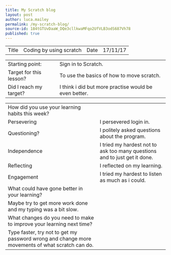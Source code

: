 ```yaml
---
title: My Scratch blog
layout: post
author: luca.mailey
permalink: /my-scratch-blog/
source-id: 184tGTUvDaaW_DQe3cllkwaMFqo2UfVLB3odS687Vh78
published: true
---
```

<table>
  <tr>
    <td>Title</td>
    <td>Coding by using scratch</td>
    <td>Date</td>
    <td>17/11/17</td>
  </tr>
</table>


<table>
  <tr>
    <td>Starting point:</td>
    <td>Sign in to Scratch.</td>
  </tr>
  <tr>
    <td>Target for this lesson?</td>
    <td>To use the basics of how to move scratch.</td>
  </tr>
  <tr>
    <td>Did I reach my target? </td>
    <td>I think i did but more practise would be even better.</td>
  </tr>
</table>


<table>
  <tr>
    <td>How did you use your learning habits this week?</td>
    <td></td>
  </tr>
  <tr>
    <td>Persevering</td>
    <td>I persevered login in.</td>
  </tr>
  <tr>
    <td>Questioning?</td>
    <td>I politely asked questions about the program.</td>
  </tr>
  <tr>
    <td>Independence</td>
    <td>I tried my hardest not to ask too many questions and to just get it done.</td>
  </tr>
  <tr>
    <td>Reflecting</td>
    <td>I reflected on my learning.</td>
  </tr>
  <tr>
    <td>Engagement</td>
    <td>I tried my hardest to listen as much as i could.</td>
  </tr>
  <tr>
    <td>What could have gone better in your learning?</td>
    <td></td>
  </tr>
  <tr>
    <td>Maybe try to get more work done and my typing was a bit slow.</td>
    <td></td>
  </tr>
  <tr>
    <td>What changes do you need to make to improve your learning next time?</td>
    <td></td>
  </tr>
  <tr>
    <td>Type faster, try not to get my password wrong and change more movements of what  scratch can do. </td>
    <td></td>
  </tr>
</table>


